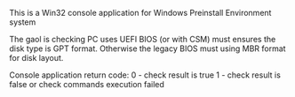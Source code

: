 This is a Win32 console application for Windows Preinstall Environment system

The gaol is checking PC uses UEFI BIOS (or with CSM) must ensures the disk type is GPT format.
Otherwise the legacy BIOS must using MBR format for disk layout.

Console application return code:
0 - check result is true
1 - check result is false or check commands execution failed
